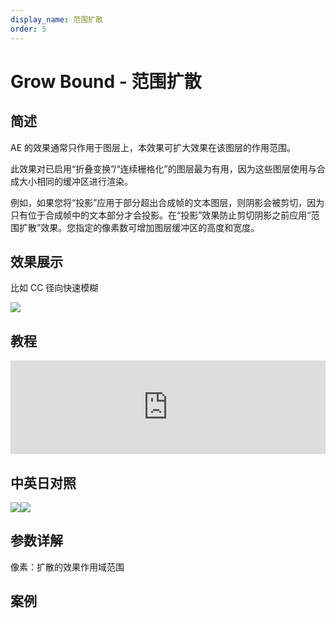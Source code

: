 ```yaml
---
display_name: 范围扩散
order: 5
---
```


# Grow Bound - 范围扩散

## 简述

AE 的效果通常只作用于图层上，本效果可扩大效果在该图层的作用范围。

此效果对已启用“折叠变换”/“连续栅格化”的图层最为有用，因为这些图层使用与合成大小相同的缓冲区进行渲染。

例如，如果您将“投影”应用于部分超出合成帧的文本图层，则阴影会被剪切，因为只有位于合成帧中的文本部分才会投影。在“投影”效果防止剪切阴影之前应用“范围扩散”效果。您指定的像素数可增加图层缓冲区的高度和宽度。

## 效果展示

比如 CC 径向快速模糊

![](https://cdn.yuelili.com/20220102215615.png)

## 教程

<iframe src="https://player.bilibili.com/player.html?bvid=BV1e34y1X7Vj&page=29&high_quality=1" width="100%" allowfullscreen="allowfullscreen" frameborder="0"></iframe>

## 中英日对照

![](https://mir.yuelili.com/user/AE/effects/AE-Effects-Utility-Grow_Bound.png)![](https://mir.yuelili.com/user/AE/effects/AE-Effects-Utility-Grow_Bound_cn.png)

## 参数详解

像素：扩散的效果作用域范围

## 案例
